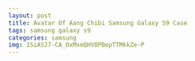 ```yaml
---
layout: post
title: Avatar Of Aang Chibi Samsung Galaxy S9 Case
tags: samsung galaxy s9
categories: samsung
img: 1SiASJ7-CA_OxMxmQHV8PBepTTMkkZe-P
---
```

